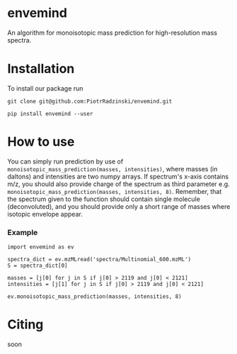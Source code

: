 # envemind
An algorithm for monoisotopic mass prediction for high-resolution mass spectra.

# Installation
To install our package run
```
git clone git@github.com:PiotrRadzinski/envemind.git
```
```
pip install envemind --user
```

# How to use
You can simply run prediction by use of `monoisotopic_mass_prediction(masses, intensities)`, where masses (in daltons) and intensities are two numpy arrays. If spectrum's x-axis contains m/z, you should also provide charge of the spectrum as third parameter e.g. `monoisotopic_mass_prediction(masses, intensities, 8)`. Remember, that the spectrum given to the function should contain single molecule (deconvoluted), and you should provide only a short range of masses where isotopic envelope appear.

### Example
```
import envemind as ev

spectra_dict = ev.mzMLread('spectra/Multinomial_600.mzML')
S = spectra_dict[0]

masses = [j[0] for j in S if j[0] > 2119 and j[0] < 2121]
intensities = [j[1] for j in S if j[0] > 2119 and j[0] < 2121]

ev.monoisotopic_mass_prediction(masses, intensities, 8)
```

# Citing
soon
